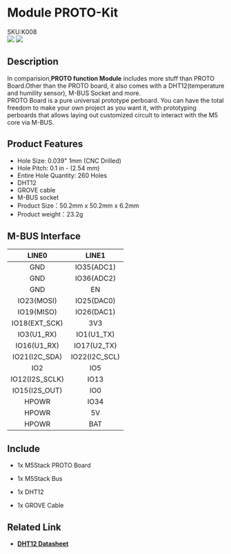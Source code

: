 # Module PROTO-Kit

<div class="badge badge-pill badge-primary product_sku_tag">SKU:K008</div>

<div class="product_pic"><img src="assets/img/product_pics/module/proto_kit/module_proto_kit_01.webp"> <img src="assets/img/product_pics/module/proto_kit/module_proto_kit_02.webp"></div>

## Description

In comparision,**PROTO function Module** includes more stuff than PROTO Board.Other than the PROTO board, it also comes with a DHT12(temperature and humility sensor), M-BUS Socket and more.
<br>
PROTO Board is a pure universal prototype perboard. You can have the total freedom to make your own project as you want it, with prototyping perboards that allows laying out customized circult to interact with the M5 core via M-BUS.

## Product Features

- Hole Size: 0.039" 1mm (CNC Drilled)
- Hole Pitch: 0.1 in - (2.54 mm)
- Entire Hole Quantity: 260 Holes
- DHT12
- GROVE cable
- M-BUS socket
- Product Size：50.2mm x 50.2mm x 6.2mm
- Product weight：23.2g

## M-BUS Interface

| LINE0             | LINE1            |
|:---:|:---:|
| GND               | IO35(ADC1)       |
| GND               | IO36(ADC2)       |
| GND               | EN               |
| IO23(MOSI)        | IO25(DAC0)       |
| IO19(MISO)        | IO26(DAC1)       |
| IO18(EXT\_SCK)    | 3V3              |
| IO3(U1\_RX)       | IO1(U1\_TX)      |
| IO16(U1\_RX)      | IO17(U2\_TX)     |
| IO21(I2C\_SDA)    | IO22(I2C\_SCL)   |
| IO2               | IO5              |
| IO12(I2S\_SCLK)   | IO13             |
| IO15(I2S\_OUT)    | IO0              |
| HPOWR             | IO34             |
| HPOWR             | 5V               |
| HPOWR             | BAT              |

## Include

-  1x M5Stack PROTO Board 

-  1x M5Stack Bus

-  1x DHT12

-  1x GROVE Cable

## Related Link

- **[DHT12 Datasheet](https://m5stack.oss-cn-shenzhen.aliyuncs.com/resource/docs/datasheet/hat/DHT12_en.pdf)**

<script>

   var purchase_link = 'https://m5stack.com/collections/m5-module/products/experimental-proto-board-set';

   anchor_search(purchase_link);
   scrollFunc();

</script>